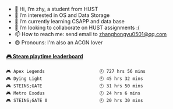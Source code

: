 - 👋 Hi, I’m zhy, a student from HUST
- 👀 I’m interested in OS and Data Storage
- 🌱 I’m currently learning CSAPP and data base
- 💞️ I’m looking to collaborate on HUST assignments :(
- 📫 How to reach me: send email to zhanghongyu0501@qq.com
- 😄 Pronouns: I'm also an ACGN lover

<!---
- ⚡ Fun fact: ...
--->
<!---
zhy617/zhy617 is a ✨ special ✨ repository because its `README.md` (this file) appears on your GitHub profile.
You can click the Preview link to take a look at your changes.
--->

<!-- steam-box start -->
#### <a href="https://gist.github.com/441944f130dd5c4f3aee8056c837f8e6" target="_blank">🎮 Steam playtime leaderboard</a>
```text
🎮 Apex Legends                     🕘 727 hrs 56 mins
🎮 Dying Light                      🕘 45 hrs 32 mins
🎮 STEINS;GATE                      🕘 31 hrs 50 mins
🎮 Metro Exodus                     🕘 24 hrs 6 mins
🎮 STEINS;GATE 0                    🕘 20 hrs 30 mins
```
<!-- Powered by https://github.com/YouEclipse/steam-box . -->
<!-- steam-box end -->

